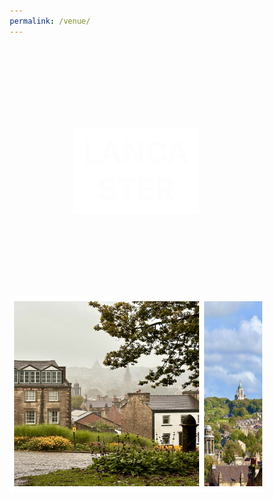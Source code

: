 ```yaml
---
permalink: /venue/
---
```

<html>
<head>
<meta name="viewport" content="width=device-width, initial-scale=1">

<style>
.image-container {
  background-image:  url("/assets/images/main.jpg");
  background-size: cover;
  position: relative;
  height: 400px;
}

.text {
  background-color: white;
  color: black;
  font-size: 5vw; 
  font-weight: bold;
  margin: 0 auto;
  padding: 10px;
  width: 50%;
  text-align: center;
  position: absolute;
  top: 50%;
  left: 50%;
  transform: translate(-50%, -50%);
  mix-blend-mode: screen;
}

* {
  box-sizing: border-box;
}

.header {
  text-align: center;
  padding: 32px;
}

.row {
  display: -ms-flexbox; /* IE10 */
  display: flex;
  -ms-flex-wrap: wrap; /* IE10 */
  flex-wrap: wrap;
  padding: 0 4px;
}

.header {
  text-align: center;
  padding: 32px;
}

.row {
  display: -ms-flexbox; /* IE10 */
  display: flex;
  -ms-flex-wrap: wrap; /* IE10 */
  flex-wrap: wrap;
  padding: 0 4px;
}

/* Create four equal columns that sits next to each other */
.column {
  -ms-flex: 25%; /* IE10 */
  flex: 25%;
  max-width: 25%;
  padding: 0 4px;
}

.column img {
  margin-top: 8px;
  vertical-align: middle;
  width: 100%;
}

div.scroll-container {
  background-color: white;
  overflow: auto;
  white-space: nowrap;
  padding: 5px;
}

div.scroll-container img {
  padding: 2px;
}
</style>
</head>

<body>
<div class="image-container">
  <div class="text">LANCASTER</div>
</div>

<div class="scroll-container">
    <img src="/assets/images/town/IMG_6.jpg" width="300" height="300">
    <img src="/assets/images/town/IMG_2.jpg" width="300" height="300">
    <img src="/assets/images/town/20210620_190936783_iOS.jpeg" width="300" height="300">
    <img src="/assets/images/town/20240214_194800906_iOS.jpg" width="300" height="300">
    <img src="/assets/images/town/20201224_150148482_iOS.jpeg" width="300" height="300">
    <img src="/assets/images/town/IMG_5298.jpg" width="300" height="300">
    <img src="/assets/images/town/IMG_9566.jpg" width="300" height="300">
    <img src="/assets/images/williamson_park/20240214_194800124_iOS.jpg" width="300" height="300">
    <img src="/assets/images/town/IMG_3.jpg" width="300" height="300">
    <img src="/assets/images/town/20200906_181532735_iOS.jpeg" width="300" height="300">
    <img src="/assets/images/town/IMG_4.jpg" width="300" height="300">
    <img src="/assets/images/town/20200504_174935135_iOS.jpeg" width="300" height="300">
    <img src="/assets/images/town/IMG_1.jpg" width="300" height="300">
    <img src="/assets/images/town/20240214_194801067_iOS.jpg" width="300" height="300">
    <img src="/assets/images/town/20200411_183313724_iOS.jpeg" width="300" height="300">
    <img src="/assets/images/town/IMG_4534.jpg" width="300" height="300">
    <img src="/assets/images/town/20200507_235850859_iOS 1.jpg" width="300" height="300">
    <img src="/assets/images/town/IMG_2827.jpg" width="300" height="300">
    <img src="/assets/images/town/20240214_194801121_iOS.jpg" width="300" height="300">
    <img src="/assets/images/town/20240214_194800741_iOS.jpg" width="300" height="300">
    <img src="/assets/images/town/IMG_9762.jpg" width="300" height="300">
    <img src="/assets/images/town/IMG_5.jpg" width="300" height="300">
    <img src="/assets/images/williamson_park/20170618_173550831_iOS.jpg" width="300" height="300">
    <img src="/assets/images/town/IMG_9781.jpg" width="300" height="300">
</div>

</body>
</html>
